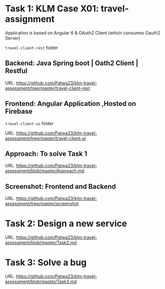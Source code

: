 # Task 1: KLM Case X01: travel-assignment
Application  is based on Angular 6 &amp; OAuth2 Client (which consumes Oauth2 Server)

`travel-client-rest` folder
## Backend: Java Spring boot | Oath2 Client | Restful

URL: https://github.com/Patwa23/klm-travel-assessment/tree/master/travel-client-rest

## Frontend: Angular Application ,Hosted on Firebase 
`travel-client-ui` folder

URL: https://github.com/Patwa23/klm-travel-assessment/tree/master/travel-client-ui

## Approach: To solve Task 1
URL: https://github.com/Patwa23/klm-travel-assessment/blob/master/Approach.md

## Screenshot: Frontend and Backend
URL: https://github.com/Patwa23/klm-travel-assessment/tree/master/screenshot

# Task 2: Design a new service
URL: https://github.com/Patwa23/klm-travel-assessment/blob/master/Task2.md

# Task 3: Solve a bug
URL: https://github.com/Patwa23/klm-travel-assessment/blob/master/Task3.md





